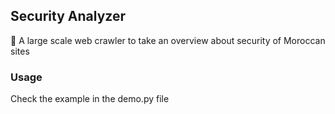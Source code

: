 ## Security Analyzer

🐍 A large scale web crawler to take an overview about security of Moroccan sites

### Usage

Check the example in the demo.py file
